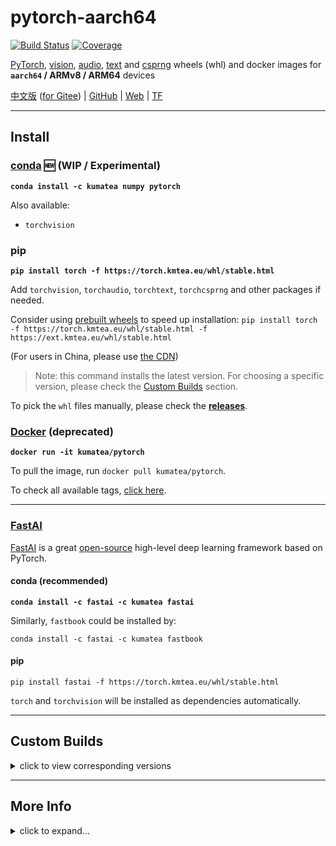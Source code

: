 # pytorch-aarch64

[![Build Status][50]][51] [![Coverage][43]][16]

[PyTorch][20], [vision][21], [audio][22], [text][28] and [csprng][42]
wheels (whl) and docker images
for **`aarch64` / ARMv8 / ARM64** devices

[中文版](README_zh.md) ([for Gitee][31]) | [GitHub][32] | [Web][33] | [TF][55]

---

## Install

### [conda][58] 🆕 (WIP / Experimental)

**`conda install -c kumatea numpy pytorch`**

Also available:
  * `torchvision`

### pip

**`pip install torch -f https://torch.kmtea.eu/whl/stable.html`**

Add `torchvision`, `torchaudio`, `torchtext`, `torchcsprng` and other packages if needed.

Consider using [prebuilt wheels][57] to speed up installation:
`pip install torch -f https://torch.kmtea.eu/whl/stable.html -f https://ext.kmtea.eu/whl/stable.html`

(For users in China, please use [the CDN](README_zh.md#安装))

> Note: this command installs the latest version.
> For choosing a specific version, please check the [Custom Builds](#custom-builds) section.

To pick the `whl` files manually, please check the **[releases][16]**.

### [Docker][34] (deprecated)

**`docker run -it kumatea/pytorch`**

To pull the image, run `docker pull kumatea/pytorch`.

To check all available tags, [click here][34].

---

### [FastAI][27]

[FastAI][27] is a great [open-source][25] high-level deep learning framework based on PyTorch.

#### conda (recommended)

**`conda install -c fastai -c kumatea fastai`**

Similarly, `fastbook` could be installed by:

`conda install -c fastai -c kumatea fastbook`

#### pip

`pip install fastai -f https://torch.kmtea.eu/whl/stable.html`

`torch` and `torchvision` will be installed as dependencies automatically.

---

## Custom Builds

<details>
  <summary>click to view corresponding versions</summary>

| `torch` | `torchvision` | `torchaudio` | `torchtext` | `torchcsprng` | Status | `python` |
| :---: | :---: | :---: | :---: | :---: | :---: | :---: |
| `master` <br> `nightly` | `master` <br> `nightly` | `master` <br> `nightly` | `master` <br> `nightly` | `master` <br> `nightly` | | `>=3.6` |
| `1.10.0` | `0.11.1` <br> `0.11.0` | `0.10.0` | `0.11.0` | | [![passing][2]][56] | `>=3.6` |
| `1.9.1` | `0.10.1` | `0.9.1` | `0.10.1` | | | `>=3.6` |
| `1.9.0`<a href="#difference-from-the-official-wheels"><sup>[i]</sup></a> | `0.10.0` | `0.9.0` | `0.10.0` | | [![passing][2]][52] | `>=3.6` <a href="#about-python-310"><sup>[i]</sup></a> |
| `1.8.1` | `0.9.1` <a href="#about-torchvision-v091"><sup>[i]</sup></a> | `0.8.1` | `0.9.1` | `0.2.1` | [![passing][2]][48] | `>=3.6` |
| `1.8.0` <a href="#about-pytorch-v180"><sup>[i]</sup></a> | `0.9.0` | `0.8.0` | `0.9.0` | `0.2.0` | [![passing][2]][46] | `>=3.6` |
| `1.7.1` | `0.8.2` | `0.7.2` | `0.8.1` | `0.1.4` | [![passing][2]][18] | `>=3.6` |
| `1.7.0` | `0.8.1` <br> `0.8.0` | `0.7.0` | `0.8.0` | `0.1.3` | [![passing][2]][12] | `>=3.6` |
| `1.6.0` <a href="#about-pytorch-v160"><sup>[i]</sup></a> | `0.7.0` | `0.6.0` | `0.7.0` | `0.1.2` <br> `0.1.1` <br> `0.1.0` | [![passing][2]][10] | `>=3.6` |
| `1.5.1` | `0.6.1` | `0.5.1` | `0.6.0` | | [![passing][2]][35] | `>=3.5` |
| `1.5.0` | `0.6.0` | `0.5.0` | `0.6.0` | | [![passing][2]][36] | `>=3.5` |
| `1.4.1` <br> `1.4.0` | `0.5.0` | `0.4.0` | `0.5.0` | | [![passing][2]][37] | `==2.7`, `>=3.5`, `<=3.8` |
| `1.3.1` | `0.4.2` | | | | | `==2.7`, `>=3.5`, `<=3.7` |
| `1.3.0` | `0.4.1` | | | | | `==2.7`, `>=3.5`, `<=3.7` |
| `1.2.0` | `0.4.0` | | | | | `==2.7`, `>=3.5`, `<=3.7` |
| `1.1.0` | `0.3.0` | | | | | `==2.7`, `>=3.5`, `<=3.7` |
| `<=1.0.1` | `0.2.2` | | | | | `==2.7`, `>=3.5`, `<=3.7` |

### Corresponding Versions
* [Corresponding `torch` and `torchvision` versions][13]
* [Corresponding `torch` and `torchaudio` versions][14]
* [Corresponding `torch` and `torchtext` versions][29]

</details>

---

## More Info

<details>
  <summary>click to expand...</summary>

### FAQ
  * **Q:** Does this run on Raspberry Pi?<br>**A: Yes**, if the architecture of the SoC is `aarch64`. It should run on all ARMv8 chips.<br> <br>
  * **Q:** Does this support CUDA / CUDNN?<br>**A: No**. [Check here](#cuda--cudnn-support) for more information.<br> <br>
  * **Q:** Does this run on Nvidia Jetson?<br>**A: Yes**, but extremely slow. Each Nvidia Jetson boards contains an Nvidia GPU, but this project only build cpu wheels. To better make use of your hardware, [build it yourself](build/torch.sh).<br> <br>

### Difference From The Official Wheels

In most circumstances, it's **recommended to just use the official** wheels,
and it will also be installed via pip by default, even with `-f`.

The wheels here are compiled from source on a rpi 4b+,
and are for codes that crashed on official wheels,
because of some unsupported instructions are used.

Use the `torch` wheels here **only if you encounter problems** like [#8][53].

### About Python 3.10

By the time this change (v1.9.0) is committed, NONE of the stable version of
Python 3.10.0,
Numpy 1.21.0 (which adds Python 3.10 support), or
PyTorch 1.9.0 for Python 3.10 has been released.

If any critical issue is found, I may rebuild the wheel after stable releases.

### About PyTorch v1.8.0

* Starting from v1.8.0, the **official** wheels of PyTorch for `aarch64` has finally released!
  * ~~To use the official wheels, use this index link: <br> **`https://torch.kmtea.eu/whl/pfml.html`** <br> where `pfml` stands for `prefer-manylinux` here.~~ <br> `manylinux` wheels will be installed by default.
* `torchvision` wheels are built with [FFmpeg][47] support. For wheels without it, please install `torchvision==0.9.0+slim`

### About PyTorch v1.6.0

A fatal bug is encountered and [this patch][24] is applied while building PyTorch v1.6.0.
The patch has been merged into mainstream in later versions.

### About `torchvision` v0.9.1

Starting from `torchvision` v0.9.1,
`manylinux` wheels are officially provided via both [its indexes][49] and PyPI.
However, since they do not contain necessary backends (< 1MB) and may require extra installations,
this project will continue to build `torchvision` wheels.

### `RuntimeError` while importing

If you see something like this when `import torch`:

`RuntimeError: module compiled against API version 0xe but this version of numpy is 0xd`

Please upgrade your `numpy` version: `pip install -U numpy`.

### CUDA / CUDNN Support

Since the building environment (as below) does not contain an Nvidia GPU,
the wheels could not be built with cuda support.

If you need it, please use an [Nvidia Jetson][30] board to run the [building code](build/torch.sh).

### Building Environment

> Host: Raspberry Pi 4 Model B
> 
> SoC: BCM2711 (quad-core A53)
> 
> Architecture: ARMv8 / ARM64 / `aarch64`
> 
> OS: Debian Buster
> 
> GCC: v8.3.0
> 
> Virtualization: **Docker**

### Performance

Test date: 2021-10-29

Script: [bench.py](test/bench.py)

> Less execution time is better

| Platform | Specs | Training | Prediction | Version |
| :---: | :---: | :---: | :---: | :---: |
| `aarch64` | BCM2711 (4x Cortex-A72) | 1:48:44 | 11,506.080 ms | `1.10.0` <br> `3.9.7` |
| `aarch64` | QUALCOMM Snapdragon 845 | N/A | 4,821.148 ms (24x) | `1.10.0` <br> `3.9.7` |
| `amd64` | INTEL Core i5-6267U | 162.964 s | 140.680 ms (82x) | `1.10.0+cpu` <br> `3.9.7` |
| Google Colab | INTEL Xeon ??? <br> NVIDIA Tesla K80 | 6.400 s | 70.714 ms (163x) | `1.10.0+cu113` <br> `3.7.12` |
| Kaggle | INTEL Xeon ??? <br> NVIDIA Tesla P100 | 6.626 s | 33.878 ms (340x) | `1.10.0+cu113` <br>`3.7.10` |

Note:
1. This test was done by using a same _Cat or Dog_ model, to predict 10 random animal images (while same for each group).
2. The latest version of PyTorch was manually installed on all platforms, but driver and Python remained default.

</details>


[1]: http://openlabtesting.org:15000/badge?project=pytorch%2Fpytorch&job_name=pytorch-arm64-build-daily-v1.4.0
[2]: https://img.shields.io/badge/build-passing-brightgreen
[3]: http://openlabtesting.org:15000/badge?project=pytorch%2Fpytorch&job_name=pytorch-arm64-build-daily-v1.5.0
[4]: https://img.shields.io/badge/build-pending-yellow
[5]: http://openlabtesting.org:15000/badge?project=pytorch%2Fpytorch&job_name=pytorch-arm64-build-daily-v1.6.0
[6]: https://img.shields.io/badge/build-running-blue
[7]: http://openlabtesting.org:15000/badge?project=pytorch%2Fpytorch&job_name=pytorch-arm64-build-daily-master-py36
[8]: https://img.shields.io/badge/build-failed-red
[9]: http://openlabtesting.org:15000/badge?project=pytorch%2Fpytorch&job_name=pytorch-arm64-build-daily-master-py37
[10]: https://github.com/KumaTea/pytorch-aarch64/releases/tag/v1.6.0
[11]: http://openlabtesting.org:15000/badge?project=pytorch%2Fpytorch&job_name=pytorch-arm64-build-daily-master-py38
[12]: https://github.com/KumaTea/pytorch-aarch64/releases/tag/v1.7.0
[13]: https://github.com/pytorch/vision#installation
[14]: https://github.com/pytorch/audio#dependencies
[15]: https://img.shields.io/badge/build-canceled-lightgrey
[16]: https://github.com/KumaTea/pytorch-aarch64/releases
[17]: https://pypi.org/project/torchtext/0.6.0/#files
[18]: https://github.com/KumaTea/pytorch-aarch64/releases/tag/v1.7.1
[19]: https://status.openlabtesting.org/builds/builds?project=pytorch%2Fpytorch
[20]: https://github.com/pytorch/pytorch
[21]: https://github.com/pytorch/vision
[22]: https://github.com/pytorch/audio
[23]: https://linux-sunxi.org/H6
[24]: https://github.com/pytorch/pytorch/issues/33124#issuecomment-602048845
[25]: https://github.com/fastai/fastai
[26]: https://www.anaconda.com/products/individual
[27]: https://www.fast.ai
[28]: https://github.com/pytorch/text
[29]: https://github.com/pytorch/text#installation
[30]: https://developer.nvidia.com/embedded/jetson-developer-kits
[31]: https://gitee.com/kumatea/pytorch-aarch64
[32]: https://github.com/KumaTea/pytorch-aarch64
[33]: https://torch.kmtea.eu
[34]: https://hub.docker.com/r/kumatea/pytorch
[35]: https://github.com/KumaTea/pytorch-aarch64/releases/tag/v1.5.1
[36]: https://github.com/KumaTea/pytorch-aarch64/releases/tag/v1.5.0
[37]: https://github.com/KumaTea/pytorch-aarch64/releases/tag/v1.4.1
[38]: https://github.com/KumaTea/pytorch-aarch64/releases/tag/v1.4.0
[39]: https://github.com/KumaTea/pytorch-aarch64#official-pytorch-ci-builds
[40]: https://travis-ci.org/KumaTea/pytorch-aarch64.svg?branch=main
[41]: https://travis-ci.org/KumaTea/pytorch-aarch64
[42]: https://github.com/pytorch/csprng
[43]: https://shields.io/badge/python-3.6%20%7C%203.7%20%7C%203.8%20%7C%203.9%20%7C%203.10-blue
[44]: https://shields.io/badge/ARM-v7%20%7C%20v8-blue
[45]: https://github.com/KumaTea/pytorch-arm
[46]: https://github.com/KumaTea/pytorch-aarch64/releases/tag/v1.8.0
[47]: https://www.ffmpeg.org
[48]: https://github.com/KumaTea/pytorch-aarch64/releases/tag/v1.8.1
[49]: https://download.pytorch.org/whl/torch_stable.html
[50]: https://circleci.com/gh/KumaTea/pytorch-aarch64.svg?style=svg
[51]: https://circleci.com/gh/KumaTea/pytorch-aarch64
[52]: https://github.com/KumaTea/pytorch-aarch64/releases/tag/v1.9.0
[53]: https://github.com/KumaTea/pytorch-aarch64/issues/8
[54]: https://github.com/conda-forge/miniforge
[55]: https://github.com/KumaTea/tensorflow-aarch64
[56]: https://github.com/KumaTea/pytorch-aarch64/releases/tag/v1.10.0
[57]: https://github.com/KumaTea/ext-whl
[58]: https://anaconda.org/kumatea/pytorch
